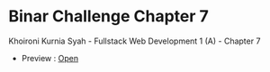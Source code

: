 # Binar Challenge Chapter 7

Khoironi Kurnia Syah - Fullstack Web Development 1 (A) - Chapter 7

- Preview : [Open](https://binarc7.zekhoi.dev/)
